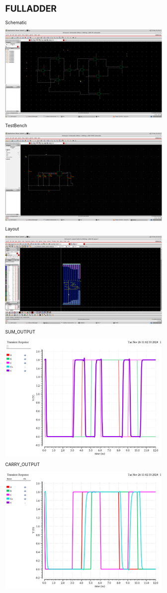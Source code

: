 # FULLADDER

Schematic

![Schematic](schematic.png)

TestBench

![TestBench](Testbench.png)

Layout

![Layout](layout.png)

SUM_OUTPUT

![SUM_OUTPUT](SUM.bmp)

CARRY_OUTPUT

![CARRY_OUTPUT](CARRY.bmp)
